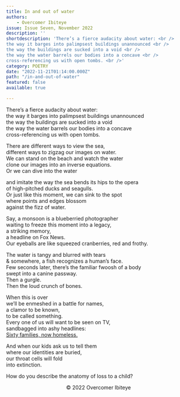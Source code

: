 ```yaml
---
title: In and out of water
authors:
    - Overcomer Ibiteye
issue: Issue Seven, November 2022
description: ''
shortdescription: 'There’s a fierce audacity about water: <br />
the way it barges into palimpsest buildings unannounced <br />
the way the buildings are sucked into a void <br />
the way the water barrels our bodies into a concave <br />
cross-referencing us with open tombs. <br />'
category: POETRY
date: "2022-11-21T01:14:00.000Z"
path: "/in-and-out-of-water"
featured: false
available: true

---
```


There’s a fierce audacity about water: <br />
the way it barges into palimpsest buildings unannounced <br />
the way the buildings are sucked into a void <br />
the way the water barrels our bodies into a concave <br />
cross-referencing us with open tombs. <br />

There are different ways to view the sea, <br />
different ways to zigzag our images on water. <br />
We can stand on the beach and watch the water <br />
clone our images into an inverse equations. <br />
Or we can dive into the water <br />

and imitate the way the sea bends its hips to the opera <br />
of high-pitched ducks and seagulls. <br />
Or just like this moment, we can sink to the spot <br />
where points and edges blossom <br />
against the fizz of water. <br />

Say, a monsoon is a blueberried photographer <br />
waiting to freeze this moment into a legacy, <br />
a striking memory, <br />
a headline on Fox News. <br />
Our eyeballs are like squeezed cranberries, red and frothy. <br />

The water is tangy and blurred with tears <br />
& somewhere, a fish recognizes a human’s face. <br />
Few seconds later, there’s the familiar fwoosh of a body <br />
swept into a canine passway. <br />
Then a gurgle. <br />
Then the loud crunch of bones. <br />

When this is over <br />
we’ll be enmeshed in a battle for names, <br />
a clamor to be known, <br />
to be called something. <br />
Every one of us will want to be seen on TV, <br />
sandbagged into ashy headlines: <br />
<u>Sixty families, now homeless.</u> <br />

And when our kids ask us to tell them <br />
where our identities are buried, <br />
our throat cells will fold <br />
into extinction. <br />

How do you describe the anatomy of loss to a child? <br />


<p style="text-align: center;">© 2022 Overcomer Ibiteye</p>